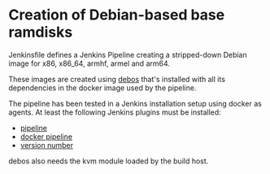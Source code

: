 # Creation of Debian-based base ramdisks

Jenkinsfile defines a Jenkins Pipeline creating a stripped-down
Debian image for x86, x86_64, armhf, armel and arm64.

These images are created using [debos](https://github.com/go-debos/debos)
that's installed with all its dependencies in the docker image used by
the pipeline.

The pipeline has been tested in a Jenkins installation setup using docker
as agents.
At least the following Jenkins plugins must be installed:

- [pipeline](https://wiki.jenkins-ci.org/display/JENKINS/Pipeline+Plugin)
- [docker pipeline](http://wiki.jenkins-ci.org/display/JENKINS/Docker+Pipeline+Plugin)
- [version number](https://wiki.jenkins-ci.org/display/JENKINS/Version+Number+Plugin)

debos also needs the kvm module loaded by the build host.

